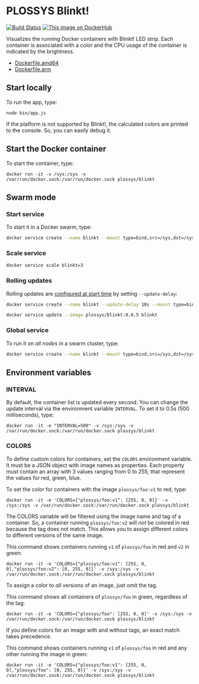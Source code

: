 # PLOSSYS Blinkt!

[![Build Status](https://travis-ci.org/plossys/blinkt.svg?branch=master)](https://travis-ci.org/plossys/blinkt)
[![This image on DockerHub](https://img.shields.io/docker/pulls/plossys/blinkt.svg)](https://hub.docker.com/r/plossys/blinkt/)

Visualizes the running Docker containers with Blinkt! LED strip. Each container is associated with a color and the CPU usage of the container is indicated by the brightness.

- [Dockerfile.amd64](https://github.com/plossys/blinkt/blob/master/Dockerfile.amd64)
- [Dockerfile.arm](https://github.com/plossys/blinkt/blob/master/Dockerfile.arm)

## Start locally

To run the app, type:

```
node bin/app.js
```

If the platform is not supported by Blinkt!, the calculated colors are printed to the console. So, you can easily debug it.

## Start the Docker container

To start the container, type:

```
docker run -it -v /sys:/sys -v /var/run/docker.sock:/var/run/docker.sock plossys/blinkt
```

## Swarm mode

### Start service

To start it in a Docker swarm, type:

```bash
docker service create --name blinkt --mount type=bind,src=/sys,dst=/sys --mount=type=bind,src=/var/run/docker.sock,dst=/var/run/docker.sock plossys/blinkt:0.0.3
```

### Scale service

```bash
docker service scale blinkt=3
```

### Rolling updates

Rolling updates are [configured at start time](https://docs.docker.com/engine/swarm/swarm-tutorial/rolling-update/) by setting `--update-delay`:

```bash
docker service create --name blinkt --update-delay 10s --mount type=bind,src=/sys,dst=/sys --mount=type=bind,src=/var/run/docker.sock,dst=/var/run/docker.sock plossys/blinkt:0.0.3
```

```bash
docker service update --image plossys/blinkt:0.0.5 blinkt
```

### Global service

To run it on *all nodes* in a swarm cluster, type:

```bash
docker service create --name blinkt --mount type=bind,src=/sys,dst=/sys --mount=type=bind,src=/var/run/docker.sock,dst=/var/run/docker.sock --mode global plossys/blinkt:0.0.3
```

## Environment variables

### INTERVAL

By default, the container list is updated every second. You can change the update interval via the environment variable `INTERVAL`. To set it to 0.5s (500 milliseconds), type:

```
docker run -it -e "INTERVAL=500" -v /sys:/sys -v /var/run/docker.sock:/var/run/docker.sock plossys/blinkt
```

### COLORS

To define custom colors for containers, set the `COLORS` environment variable. It must be a JSON object with image names as properties. Each property must contain an array with 3 values ranging from 0 to 255, that represent the values for red, green, blue.

To set the color for containers with the image `plossys/foo:v1` to red, type:

```
docker run -it -e 'COLORS={"plossys/foo:v1": [255, 0, 0]}' -v /sys:/sys -v /var/run/docker.sock:/var/run/docker.sock plossys/blinkt
```

The COLORS variable will be filtered using the image name and tag of a container. So, a container running `plossys/foo:v2` will *not* be colored in red because the tag does not match. This allows you to assign different colors to different versions of the same image.

This command shows containers running `v1` of `plossys/foo` in red and `v2` in green:

```
docker run -it -e 'COLORS={"plossys/foo:v1": [255, 0, 0],"plossys/foo:v2": [0, 255, 0]}' -v /sys:/sys -v /var/run/docker.sock:/var/run/docker.sock plossys/blinkt
```

To assign a color to *all* versions of an image, just omit the tag.

This command shows all containers of `plossys/foo` in green, regardless of the tag:

```
docker run -it -e 'COLORS={"plossys/foo": [255, 0, 0]' -v /sys:/sys -v /var/run/docker.sock:/var/run/docker.sock plossys/blinkt
```

If you define colors for an image with and without tags, an exact match takes precedence.

This command shows containers running `v1` of `plossys/foo` in red and any other running the image in green:

```
docker run -it -e 'COLORS={"plossys/foo:v1": [255, 0, 0],"plossys/foo": [0, 255, 0]}' -v /sys:/sys -v /var/run/docker.sock:/var/run/docker.sock plossys/blinkt
```
